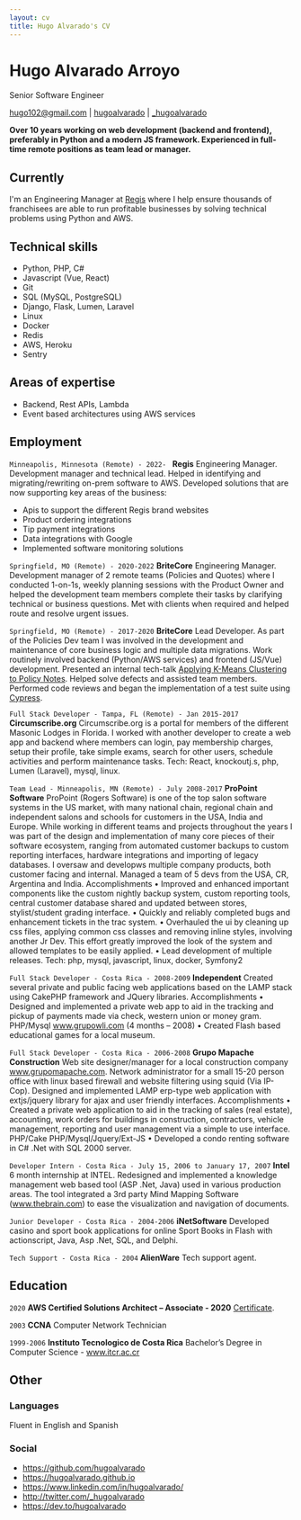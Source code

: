 ```yaml
---
layout: cv
title: Hugo Alvarado's CV
---
```

<!-- based on https://github.com/blmoore/md-cv -->

# Hugo Alvarado Arroyo
Senior Software Engineer

<div id="webaddress">
<a href="mailto:hugo102@gmail.com">hugo102@gmail.com</a>
|
<i class="fa-brands fa-github"></i> <a href="http://github.com/hugoalvarado">hugoalvarado</a>
|
<i class="fa-brands fa-linkedin"></i> <a href="https://www.linkedin.com/in/hugoalvarado/">_hugoalvarado</a>
</div>

__Over 10 years working on web development (backend and frontend), preferably in Python and a modern JS framework. Experienced in full-time remote positions as team lead or manager.__


## Currently

I'm an Engineering Manager at [Regis](https://www.regiscorp.com/) where I help ensure thousands of franchisees are able to run profitable businesses by solving technical problems using Python and AWS.


## Technical skills

* Python, PHP, C#
* Javascript (Vue, React)
* Git
* SQL (MySQL, PostgreSQL)
* Django, Flask, Lumen, Laravel
* Linux
* Docker
* Redis
* AWS, Heroku
* Sentry

## Areas of expertise

* Backend, Rest APIs, Lambda
* Event based architectures using AWS services
  
## Employment

`Minneapolis, Minnesota (Remote) - 2022- `
__Regis__ Engineering Manager.
Development manager and technical lead.
Helped in identifying and migrating/rewriting on-prem software to AWS.
Developed solutions that are now supporting key areas of the business:
- Apis to support the different Regis brand websites
- Product ordering integrations
- Tip payment integrations
- Data integrations with Google
- Implemented software monitoring solutions

`Springfield, MO (Remote) - 2020-2022`
__BriteCore__ Engineering Manager.
Development manager of 2 remote teams (Policies and Quotes) where I conducted 1-on-1s, weekly planning sessions 
with the Product Owner and helped the development team members complete their tasks by clarifying technical or 
business questions. Met with clients when required and helped route and resolve urgent issues.

`Springfield, MO (Remote) - 2017-2020` 
__BriteCore__ Lead Developer.
As part of the Policies Dev team I was involved in the development and maintenance of core business logic and multiple data migrations. Work routinely involved backend (Python/AWS services) and frontend (JS/Vue) 
development. Presented an internal tech-talk [Applying K-Means Clustering to Policy Notes](https://www.youtube.com/watch?v=Sz6WXmgOQh4&feature=youtu.be).
Helped solve defects and assisted team members. 
Performed code reviews and began the implementation of a test suite using [Cypress](https://www.cypress.io/).

`Full Stack Developer - Tampa, FL (Remote) - Jan 2015-2017`
__Circumscribe.org__ Circumscribe.org is a portal for members of the different Masonic Lodges in Florida. I worked with another developer to create a web app and backend where members can login, pay membership charges, setup their profile, take simple exams, search for other users, schedule activities and perform maintenance tasks. Tech: React, knockoutj.s, php, Lumen (Laravel), mysql, linux.

`Team Lead - Minneapolis, MN (Remote) - July 2008-2017`
__ProPoint Software__ ProPoint (Rogers Software) is one of the top salon software systems in the US market, with many national chain, regional chain and independent salons and schools for customers in the USA, India and Europe. While working in different teams and projects throughout the years I was part of the design and implementation of many core pieces of their software ecosystem, ranging from automated customer backups to custom reporting interfaces, hardware integrations and importing of legacy databases. I oversaw and developws multiple company products, both customer facing and internal. Managed a team of 5 devs from the USA, CR, Argentina and India. Accomplishments • Improved and enhanced important components like the custom nightly backup system, custom reporting tools, central customer database shared and updated between stores, stylist/student grading interface. • Quickly and reliably completed bugs and enhancement tickets in the trac system. • Overhauled the ui by cleaning up css files, applying common css classes and removing inline styles, involving another Jr Dev. This effort greatly improved the look of the system and allowed templates to be easily applied. • Lead development of multiple releases. Tech: php, mysql, javascript, linux, docker, Symfony2

`Full Stack Developer - Costa Rica - 2008-2009`
__Independent__ Created several private and public facing web applications based on the LAMP stack using CakePHP framework and JQuery libraries. Accomplishments • Designed and implemented a private web app to aid in the tracking and pickup of payments made via check, western union or money gram. PHP/Mysql www.grupowli.com (4 months – 2008) • Created Flash based educational games for a local museum.

`Full Stack Developer - Costa Rica - 2006-2008`
__Grupo Mapache Construction__ Web site designer/manager for a local construction company www.grupomapache.com. Network administrator for a small 15-20 person office with linux based firewall and website filtering using squid (Via IP-Cop). Designed and implemented LAMP erp-type web application with extjs/jquery library for ajax and user friendly interfaces. Accomplishments • Created a private web application to aid in the tracking of sales (real estate), accounting, work orders for buildings in construction, contractors, vehicle management, reporting and user management via a simple to use interface. PHP/Cake PHP/Mysql/Jquery/Ext-JS • Developed a condo renting software in C# .Net with SQL 2000 server.

`Developer Intern - Costa Rica - July 15, 2006 to January 17, 2007`
__Intel__ 6 month internship at INTEL. Redesigned and implemented a knowledge management web based tool (ASP .Net, Java) used in various production areas. The tool integrated a 3rd party Mind Mapping Software (www.thebrain.com) to ease the visualization and navigation of documents.

`Junior Developer - Costa Rica - 2004-2006`
__iNetSoftware__ Developed casino and sport book applications for online Sport Books in Flash with actionscript, Java, Asp .Net, SQL, and Delphi.

`Tech Support - Costa Rica - 2004`
__AlienWare__ Tech support agent.


## Education

`2020`
__AWS Certified Solutions Architect – Associate - 2020__  [Certificate](https://www.youracclaim.com/badges/db60b566-df7a-40bb-99bc-b8a8177b8534/).

`2003`
__CCNA__ Computer Network Technician

`1999-2006`
__Instituto Tecnologico de Costa Rica__ Bachelor’s Degree in Computer Science - www.itcr.ac.cr

## Other

### Languages

Fluent in English and Spanish

### Social

- https://github.com/hugoalvarado
- https://hugoalvarado.github.io
- https://www.linkedin.com/in/hugoalvarado/
- http://twitter.com/_hugoalvarado
- https://dev.to/hugoalvarado


<!-- ### Footer

Last updated: 2025 -->
